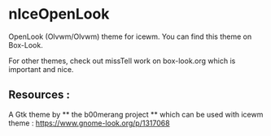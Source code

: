 # nIceOpenLook
OpenLook (Olvwm/Olvwm) theme for icewm. 
You can find this theme on Box-Look.

For other themes, check out missTell work on box-look.org which is important and nice.

## Resources :
A Gtk theme by ** the b00merang project ** which can be used with icewm theme :
https://www.gnome-look.org/p/1317068
